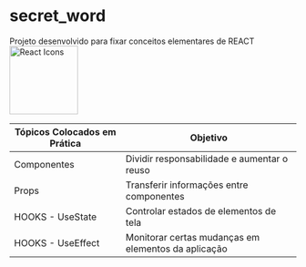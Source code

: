 # secret_word
Projeto desenvolvido para fixar conceitos elementares de REACT
<img src="https://raw.githubusercontent.com/react-icons/react-icons/master/react-icons.svg" width="120" alt="React Icons">

| Tópicos Colocados em Prática          |  Objetivo                                                     | 
| ------------------------------------  | --------------------------------------------------------------| 
| Componentes                           | Dividir responsabilidade e aumentar o reuso                   |
| Props                                 | Transferir informações entre componentes                      |
| HOOKS - UseState                      | Controlar estados de elementos de tela                        |
| HOOKS - UseEffect                     | Monitorar certas mudanças em elementos da aplicação           |

